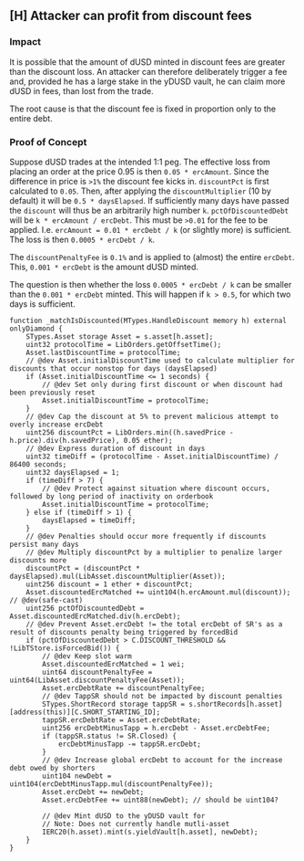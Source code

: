 ## [H] Attacker can profit from discount fees

### Impact

It is possible that the amount of dUSD minted in discount fees are greater than the discount loss. An attacker can therefore deliberately trigger a fee and, provided he has a large stake in the yDUSD vault, he can claim more dUSD in fees, than lost from the trade.

The root cause is that the discount fee is fixed in proportion only to the entire debt.

### Proof of Concept

Suppose dUSD trades at the intended 1:1 peg. The effective loss from placing an order at the price 0.95 is then `0.05 * ercAmount`.
Since the difference in price is `>1%` the discount fee kicks in.
`discountPct` is first calculated to `0.05`. Then, after applying the `discountMultiplier` (10 by default) it will be `0.5 * daysElapsed`.
If sufficiently many days have passed the `discount` will thus be an arbitrarily high number `k`.
`pctOfDiscountedDebt` will be `k * ercAmount / ercDebt`. This must be `>0.01` for the fee to be applied. I.e. `ercAmount = 0.01 * ercDebt / k` (or slightly more) is sufficient.
The loss is then `0.0005 * ercDebt / k`.

The `discountPenaltyFee` is `0.1%` and is applied to (almost) the entire `ercDebt`. This, `0.001 * ercDebt` is the amount dUSD minted.

The question is then whether the loss `0.0005 * ercDebt / k` can be smaller than the `0.001 * ercDebt` minted. This will happen if `k > 0.5`, for which two days is sufficient.

```solidity
function _matchIsDiscounted(MTypes.HandleDiscount memory h) external onlyDiamond {
    STypes.Asset storage Asset = s.asset[h.asset];
    uint32 protocolTime = LibOrders.getOffsetTime();
    Asset.lastDiscountTime = protocolTime;
    // @dev Asset.initialDiscountTime used to calculate multiplier for discounts that occur nonstop for days (daysElapsed)
    if (Asset.initialDiscountTime <= 1 seconds) {
        // @dev Set only during first discount or when discount had been previously reset
        Asset.initialDiscountTime = protocolTime;
    }
    // @dev Cap the discount at 5% to prevent malicious attempt to overly increase ercDebt
    uint256 discountPct = LibOrders.min((h.savedPrice - h.price).div(h.savedPrice), 0.05 ether);
    // @dev Express duration of discount in days
    uint32 timeDiff = (protocolTime - Asset.initialDiscountTime) / 86400 seconds;
    uint32 daysElapsed = 1;
    if (timeDiff > 7) {
        // @dev Protect against situation where discount occurs, followed by long period of inactivity on orderbook
        Asset.initialDiscountTime = protocolTime;
    } else if (timeDiff > 1) {
        daysElapsed = timeDiff;
    }
    // @dev Penalties should occur more frequently if discounts persist many days
    // @dev Multiply discountPct by a multiplier to penalize larger discounts more
    discountPct = (discountPct * daysElapsed).mul(LibAsset.discountMultiplier(Asset));
    uint256 discount = 1 ether + discountPct;
    Asset.discountedErcMatched += uint104(h.ercAmount.mul(discount)); // @dev(safe-cast)
    uint256 pctOfDiscountedDebt = Asset.discountedErcMatched.div(h.ercDebt);
    // @dev Prevent Asset.ercDebt != the total ercDebt of SR's as a result of discounts penalty being triggered by forcedBid
    if (pctOfDiscountedDebt > C.DISCOUNT_THRESHOLD && !LibTStore.isForcedBid()) {
        // @dev Keep slot warm
        Asset.discountedErcMatched = 1 wei;
        uint64 discountPenaltyFee = uint64(LibAsset.discountPenaltyFee(Asset));
        Asset.ercDebtRate += discountPenaltyFee;
        // @dev TappSR should not be impacted by discount penalties
        STypes.ShortRecord storage tappSR = s.shortRecords[h.asset][address(this)][C.SHORT_STARTING_ID];
        tappSR.ercDebtRate = Asset.ercDebtRate;
        uint256 ercDebtMinusTapp = h.ercDebt - Asset.ercDebtFee;
        if (tappSR.status != SR.Closed) {
            ercDebtMinusTapp -= tappSR.ercDebt;
        }
        // @dev Increase global ercDebt to account for the increase debt owed by shorters
        uint104 newDebt = uint104(ercDebtMinusTapp.mul(discountPenaltyFee));
        Asset.ercDebt += newDebt;
        Asset.ercDebtFee += uint88(newDebt); // should be uint104?

        // @dev Mint dUSD to the yDUSD vault for
        // Note: Does not currently handle mutli-asset
        IERC20(h.asset).mint(s.yieldVault[h.asset], newDebt);
    }
}
```
